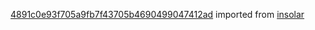 [4891c0e93f705a9fb7f43705b4690499047412ad](https://github.com/insolar/insolar/commit/4891c0e93f705a9fb7f43705b4690499047412ad) imported from [insolar](https://github.com/insolar/insolar)
